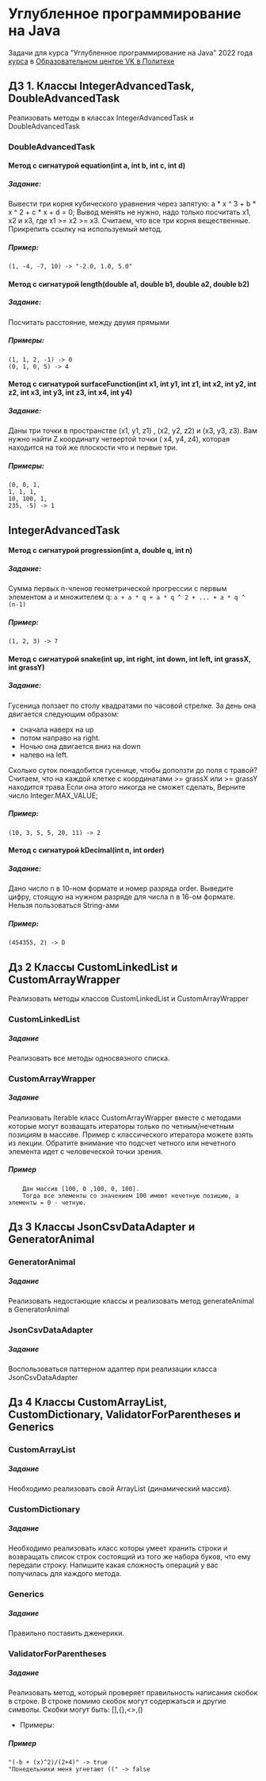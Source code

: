 # Углубленное программирование на Java

Задачи для курса "Углубленное программирование на Java" 2022
года [курса](https://polis.vk.company/curriculum/program/discipline/1440)
в [Образовательном центре VK в Политехе](https://polis.vk.company)

## ДЗ 1. Классы IntegerAdvancedTask, DoubleAdvancedTask

Реализовать методы в классах IntegerAdvancedTask и DoubleAdvancedTask

### DoubleAdvancedTask

#### Метод с сигнатурой equation(int a, int b, int c, int d)

##### Задание:

Вывести три корня кубического уравнения через запятую: a * x ^ 3 + b * x ^ 2 + c * x + d = 0; Вывод менять не нужно,
надо только посчитать x1, x2 и x3, где x1 >= x2 >= x3. Считаем, что все три корня вещественные. Прикрепить ссылку на
используемый метод.

##### Пример:

```
(1, -4, -7, 10) -> "-2.0, 1.0, 5.0"
```

#### Метод с сигнатурой length(double a1, double b1, double a2, double b2)

##### Задание:

Посчитать расстояние, между двумя прямыми

##### Примеры:

```
(1, 1, 2, -1) -> 0
(0, 1, 0, 5) -> 4
```

#### Метод с сигнатурой surfaceFunction(int x1, int y1, int z1, int x2, int y2, int z2, int x3, int y3, int z3, int x4, int y4)

##### Задание:

Даны три точки в пространстве (x1, y1, z1) , (x2, y2, z2) и (x3, y3, z3). Вам нужно найти Z координату четвертой точки (
x4, y4, z4), которая находится на той же плоскости что и первые три.

##### Примеры:

```
(0, 0, 1,
1, 1, 1,
10, 100, 1,
235, -5) -> 1
```

## IntegerAdvancedTask

#### Метод с сигнатурой progression(int a, double q, int n)

##### Задание:

Сумма первых n-членов геометрической прогрессии с первым элементом a и множителем
q: ```a + a * q + a * q ^ 2 + ... + a * q ^ (n-1)```

##### Пример:

```
(1, 2, 3) -> 7
```

#### Метод с сигнатурой snake(int up, int right, int down, int left, int grassX, int grassY)

##### Задание:

Гусеница ползает по столу квадратами по часовой стрелке. За день она двигается следующим образом:

* сначала наверх на up
* потом направо на right.
* Ночью она двигается вниз на down
* налево на left.

Сколько суток понадобится гусенице, чтобы доползти до поля с травой? Считаем, что на каждой клетке с координатами >=
grassX или >= grassY находится трава Если она этого никогда не сможет сделать, Верните число Integer.MAX_VALUE;

##### Пример:

```
(10, 3, 5, 5, 20, 11) -> 2
```

#### Метод с сигнатурой kDecimal(int n, int order)

##### Задание:

Дано число n в 10-ном формате и номер разряда order. Выведите цифру, стоящую на нужном разряде для числа n в 16-ом
формате. Нельзя пользоваться String-ами

##### Пример:

```
(454355, 2) -> D
```

## Дз 2 Классы CustomLinkedList и CustomArrayWrapper

Реализовать методы классов CustomLinkedList и CustomArrayWrapper

### CustomLinkedList

##### Задание

Реализовать все методы односвязного списка.

### CustomArrayWrapper

##### Задание

Реализовать Iterable класс CustomArrayWrapper вместе с методами которые могут возващать итераторы только по
четным/нечетным позициям в массиве. Пример с классического итератора можете взять из лекции. Обратите внимание что
подсчет четного или нечетного элемента идет с человеческой точки зрения.

##### Пример

```
    Дан массив [100, 0 ,100, 0, 100].
    Тогда все элементы со значением 100 имеют нечетную позицию, а элементы = 0 - четную.
```

## Дз 3 Классы JsonCsvDataAdapter и GeneratorAnimal

### GeneratorAnimal

##### Задание

Реализовать недостающие классы и реализовать метод generateAnimal в GeneratorAnimal

### JsonCsvDataAdapter

##### Задание

Воспользоваться паттерном адаптер при реализации класса JsonCsvDataAdapter

## Дз 4 Классы CustomArrayList, CustomDictionary, ValidatorForParentheses и Generics

### CustomArrayList

##### Задание

Необходимо реализовать свой ArrayList (динамический массив).

### CustomDictionary

##### Задание
Необходимо реализовать класс которы умеет хранить строки и возвращать список строк состоящий из того же набора буков, что ему передали строку. Напишите какая сложность операций у вас получилась для каждого метода.

### Generics

##### Задание

Правильно поставить дженерики.

### ValidatorForParentheses

##### Задание

Реализовать метод, который проверяет правильность написания скобок в строке.
В строке помимо скобок могут содержаться и другие символы.
Скобки могут быть: [],{},<>,()
* Примеры:


##### Пример

```
"(-b + (x)^2)/(2+4)" -> true
"Понедельники меня угнетают ((" -> false
```
